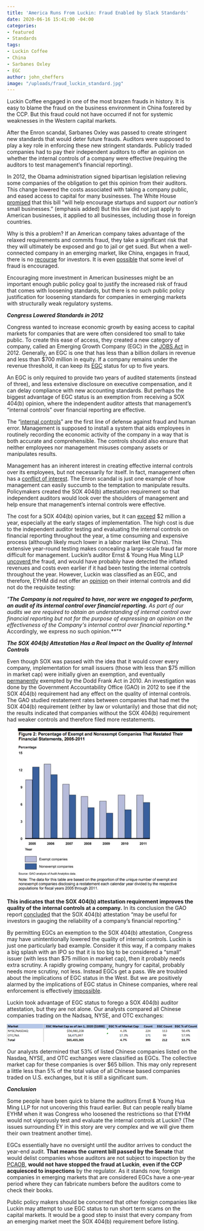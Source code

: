 ```yaml
---
title: 'America Runs From Luckin: Fraud Enabled by Slack Standards'
date: 2020-06-16 15:41:00 -04:00
categories:
- featured
- Standards
tags:
- Luckin Coffee
- China
- Sarbanes Oxley
- EGC
author: john_cheffers
image: "/uploads/fraud_luckin_standard.jpg"
---
```


Luckin Coffee engaged in one of the most brazen frauds in history. It is easy to blame the fraud on the business environment in China fostered by the CCP. But this fraud could not have occurred if not for systemic weaknesses in the Western capital markets.

After the Enron scandal, Sarbanes Oxley was passed to create stringent new standards that would deter future frauds. Auditors were supposed to play a key role in enforcing these new stringent standards. Publicly traded companies had to pay their independent auditors to offer an opinion on whether the internal controls of a company were effective (requiring the auditors to test management’s financial reporting).

In 2012, the Obama administration signed bipartisan legislation relieving some companies of the obligation to get this opinion from their auditors. This change lowered the costs associated with taking a company public, and eased access to capital for many businesses. The White House [promised](https://obamawhitehouse.archives.gov/blog/2012/04/05/jobs-act-encouraging-startups-supporting-small-businesses) that this bill “will help encourage startups and support *our nation’s* small businesses.” (emphasis added) But this law did not just apply to American businesses, it applied to all businesses, including those in foreign countries.

Why is this a problem? If an American company takes advantage of the relaxed requirements and commits fraud, they take a significant risk that they will ultimately be exposed and go to jail or get sued. But when a well-connected company in an emerging market, like China, engages in fraud, there is no [recourse](https://www.sec.gov/news/public-statement/emerging-market-investments-disclosure-reporting) for investors. It is even [possible](https://blog.watchdogresearch.com/posts/america-runs-from-luckin-i/) that some level of fraud is encouraged.

Encouraging more investment in American businesses might be an important enough public policy goal to justify the increased risk of fraud that comes with loosening standards, but there is no such public policy justification for loosening standards for companies in emerging markets with structurally weak regulatory systems.

***Congress Lowered Standards in 2012***

Congress wanted to increase economic growth by easing access to capital markets for companies that are were often considered too small to take public. To create this ease of access, they created a new category of company, called an Emerging Growth Company (EGC) in the [JOBS Act](https://www.govtrack.us/congress/bills/112/hr3606/summary#libraryofcongress) in 2012. Generally, an EGC is one that has less than a billion dollars in revenue and less than $700 million in equity. If a company remains under the revenue threshold, it can keep its [EGC](https://www.sec.gov/smallbusiness/goingpublic/EGC) status for up to five years.

An EGC is only required to provide two years of audited statements (instead of three), and less extensive disclosure on executive compensation, and it can delay compliance with new accounting standards. But perhaps the biggest advantage of EGC status is an exemption from receiving a SOX 404(b) opinion, where the independent auditor attests that management’s “internal controls” over financial reporting are effective.

The “[internal controls](https://www.gao.gov/assets/660/655710.pdf)” are the first line of defense against fraud and human error. Management is supposed to install a system that aids employees in routinely recording the economic activity of the company in a way that is both accurate and comprehensible.  The controls should also ensure that neither employees nor management misuses company assets or manipulates results. 

Management has an inherent interest in creating effective internal controls over its employees, but not necessarily for itself.   In fact, management often has a [conflict of interest](https://blog.watchdogresearch.com/posts/symantec-complaint-cites-watchdog-researchs-analysis/). The Enron scandal is just one example of how management can easily succumb to the temptation to manipulate results. Policymakers created the SOX 404(b) attestation requirement so that independent auditors would look over the shoulders of management and help ensure that management’s internal controls were effective.

The cost for a SOX 404(b) opinion varies, but it can [exceed](https://www.schgroup.com/resource/blog-post/sarbanes-oxley-404b-compliance-a-refresher-of-the-initial-questions-you-should-be-asking/) $2 million a year, especially at the early stages of implementation. The high cost is due to the independent auditor testing and evaluating the internal controls on financial reporting throughout the year, a time consuming and expensive process (although likely much lower in a labor market like China). This extensive year-round testing makes concealing a large-scale fraud far more difficult for management.  Luckin’s auditor Ernst & Young Hua Ming LLP [uncoverd ](https://thedig.substack.com/p/luckin-coffee-anatomy-of-an-auditor)the fraud, and would have probably have detected the inflated revenues and costs even earlier if it had been testing the internal controls throughout the year.   However, Luckin was classified as an EGC, and therefore, EYHM did not offer an [opinion](https://www.sec.gov/Archives/edgar/data/1767582/000104746919003174/a2238747z424b4.htm) on their internal controls and did not do the requisite testing:

*"**The Company is not required to have, nor were we engaged to perform, an audit of its internal control over financial reporting.** As part of our audits we are required to obtain an understanding of internal control over financial reporting but not for the purpose of expressing an opinion on the effectiveness of the Company's internal control over financial reporting.** Accordingly, we express no such opinion.**"*

***The SOX 404(b) Attestation Has a Real Impact on the Quality of Internal Controls***

Even though SOX was passed with the idea that it would cover every company, implementation for small issuers (those with less than $75 million in market cap) were initially given an exemption, and eventually [permanently](https://www.gao.gov/assets/660/655710.pdf) exempted by the Dodd Frank Act in 2010. An investigation was done by the Government Accountability Office (GAO) in 2012 to see if the SOX 404(b) requirement had any effect on the quality of internal controls. The GAO studied restatement rates between companies that had met the SOX 404(b) requirement (either by law or voluntarily) and those that did not; the results indicated that companies without the SOX 404(b) requirement had weaker controls and therefore filed more restatements.

![LK GAO EGC 6.16.png](/uploads/LK%20GAO%20EGC%206.16.png)

**This indicates that the SOX 404(b) attestation requirement improves the quality of the internal controls at a company.** In its conclusion the GAO report [concluded](https://www.gao.gov/assets/660/655710.pdf) that the SOX 404(b) attestation “may be useful for investors in gauging the reliability of a company’s financial reporting.”

By permitting EGCs an exemption to the SOX 404(b) attestation, Congress may have unintentionally lowered the quality of internal controls. Luckin is just one particularly bad example. Consider it this way, if a company makes a big splash with an IPO so that it is too big to be considered a “small” issuer (with less than $75 million in market cap), then it probably needs extra scrutiny. A rapidly growing company, hungry for capital, probably needs more scrutiny, not less. Instead EGCs get a pass. We are troubled about the implications of EGC status in the West. But we are positively alarmed by the implications of EGC status in Chinese companies, where real enforcement is effectively [impossible](https://www.sec.gov/news/public-statement/emerging-market-investments-disclosure-reporting).

Luckin took advantage of EGC status to forego a SOX 404(b) auditor attestation, but they are not alone. Our analysts compared all Chinese companies trading on the Nadsaq, NYSE, and OTC exchanges:

![China EGC numbers.png](/uploads/China%20EGC%20numbers.png)

Our analysts determined that 53% of listed Chinese companies listed on the Nasdaq, NYSE, and OTC exchanges were classified as EGCs. The collective market cap for these companies is over $65 billion. This may only represent a little less than 5% of the total value of all Chinese based companies traded on U.S. exchanges, but it is still a significant sum.

***Conclusion***

Some people have been quick to blame the auditors Ernst & Young Hua Ming LLP for not uncovering this fraud earlier. But can people really blame EYHM when it was Congress who loosened the restrictions so that EYHM would not vigorously test and evaluate the internal controls at Luckin? (The issues surrounding EY in this story are very complex and we will give them their own treatment another time).

EGCs essentially have no oversight until the auditor arrives to conduct the year-end audit. **That means the current bill passed by the Senate** that would delist companies whose auditors are not subject to inspection by the [PCAOB](https://blog.watchdogresearch.com/posts/america-runs-from-luckin-clash-over-pcaob/), **would not have stopped the fraud at Luckin**, **even if the CCP acquiesced to inspections** by the regulator. As it stands now, foreign companies in emerging markets that are considered EGCs have a one-year period where they can fabricate numbers before the auditors come to check their books.

Public policy makers should be concerned that other foreign companies like Luckin may attempt to use EGC status to run short term scams on the capital markets.  It would be a good step to insist that every company from an emerging market meet the SOX 404(b) requirement before listing.